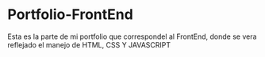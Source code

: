 # Portfolio-FrontEnd
Esta es la parte de mi portfolio que correspondel al FrontEnd, donde se vera reflejado el manejo de HTML, CSS Y JAVASCRIPT
